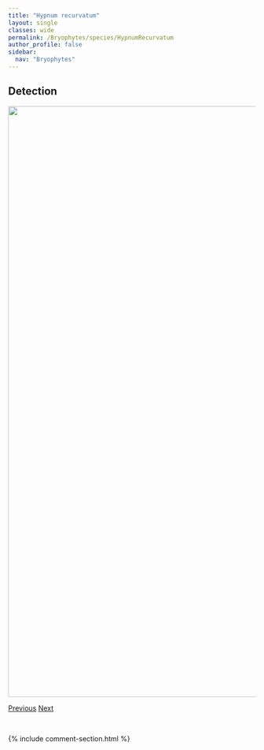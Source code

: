 ```yaml
---
title: "Hypnum recurvatum"
layout: single
classes: wide
permalink: /Bryophytes/species/HypnumRecurvatum
author_profile: false
sidebar:
  nav: "Bryophytes"
---
```


<h2>Detection</h2>

<a href="https://drive.google.com/uc?export=view&id=1HDwWiv3TFj5Y0u_wKCrGzNNToVvgCBoY">
<img src="https://drive.google.com/uc?export=view&id=1HDwWiv3TFj5Y0u_wKCrGzNNToVvgCBoY" height = "1200" width = "800">
</a>


<a href="/DevelopmentWebsite/Bryophytes/species/HypnumPratense" class="pagination--pager" title="Hypnum pratense">Previous</a> <a href="/DevelopmentWebsite/Bryophytes/species/HypnumRevolutum" class="pagination--pager" title="Hypnum revolutum">Next</a>

<p>&nbsp;</p>

{% include comment-section.html %}

